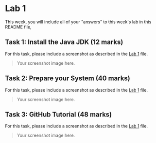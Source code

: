 # Lab 1

This week, you will include all of your "answers" to this week's lab in this README file, 

## Task 1: Install the Java JDK (12 marks)

For this task, please include a screenshot as described in the [Lab 1](./lab1.md) file.

> Your screenshot image here.


## Task 2: Prepare your System (40 marks)

For this task, please include a screenshot as described in the [Lab 1](./lab1.md) file.

> Your screenshot image here.


## Task 3: GitHub Tutorial (48 marks)

For this task, please include a screenshot as described in the [Lab 1](./lab1.md) file.

> Your screenshot image here.
